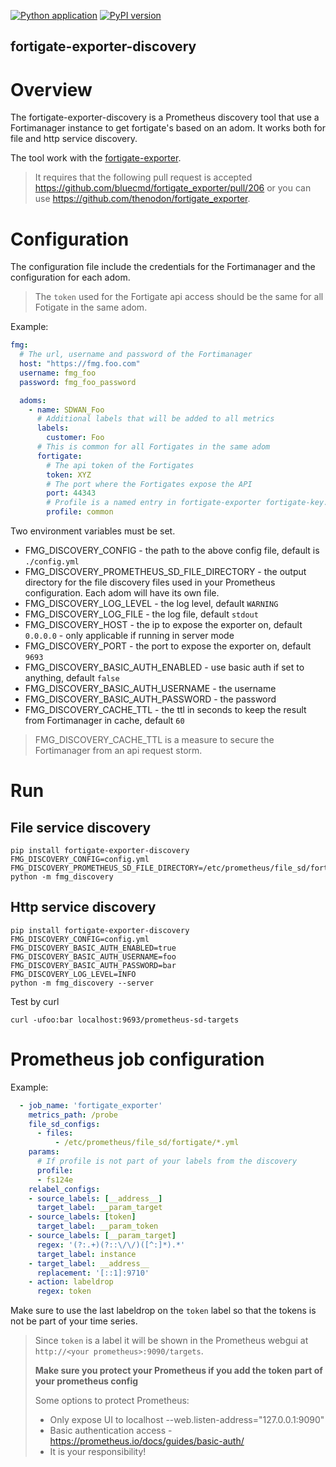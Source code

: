 [![Python application](https://github.com/thenodon/fortigate-exporter-discovery//actions/workflows/python-app.yml/badge.svg)](https://github.com/thenodon/fortigate-exporter-discovery//actions/workflows/python-app.yml)
[![PyPI version](https://badge.fury.io/py/fortigate-exporter-discovery.svg)](https://badge.fury.io/py/fortigate-exporter-discovery)

fortigate-exporter-discovery
------------------------
# Overview

The fortigate-exporter-discovery is a Prometheus discovery tool that use a Fortimanager instance
to get fortigate's based on an adom. 
It works both for file and http service discovery.

The tool work with the [fortigate-exporter](https://github.com/bluecmd/fortigate_exporter).
> It requires that the following pull request is accepted https://github.com/bluecmd/fortigate_exporter/pull/206 or 
> you can use https://github.com/thenodon/fortigate_exporter. 

# Configuration

The configuration file include the credentials for the Fortimanager and the configuration for each adom.
> The `token` used for the Fortigate api access should be the same for all Fotigate in the same adom.

Example:

```yaml
fmg:
  # The url, username and password of the Fortimanager  
  host: "https://fmg.foo.com"
  username: fmg_foo
  password: fmg_foo_password

  adoms:
    - name: SDWAN_Foo
      # Additional labels that will be added to all metrics
      labels:
        customer: Foo
      # This is common for all Fortigates in the same adom
      fortigate:
        # The api token of the Fortigates
        token: XYZ
        # The port where the Fortigates expose the API
        port: 44343
        # Profile is a named entry in fortigate-exporter fortigate-key.yaml file to get probes exclude/includes
        profile: common
```

Two environment variables must be set.

- FMG_DISCOVERY_CONFIG - the path to the above config file, default is `./config.yml`
- FMG_DISCOVERY_PROMETHEUS_SD_FILE_DIRECTORY - the output directory for the file discovery files used in your Prometheus
configuration. Each adom will have its own file.
- FMG_DISCOVERY_LOG_LEVEL - the log level, default `WARNING`
- FMG_DISCOVERY_LOG_FILE - the log file, default `stdout`
- FMG_DISCOVERY_HOST - the ip to expose the exporter on, default `0.0.0.0` - only applicable if running in server mode
- FMG_DISCOVERY_PORT - the port to expose the exporter on, default `9693`
- FMG_DISCOVERY_BASIC_AUTH_ENABLED - use basic auth if set to anything, default `false`
- FMG_DISCOVERY_BASIC_AUTH_USERNAME - the username 
- FMG_DISCOVERY_BASIC_AUTH_PASSWORD - the password 
- FMG_DISCOVERY_CACHE_TTL - the ttl in seconds to keep the result from Fortimanager in cache, default `60`

> FMG_DISCOVERY_CACHE_TTL is a measure to secure the Fortimanager from an api request storm.

# Run 

## File service discovery
```shell
pip install fortigate-exporter-discovery
FMG_DISCOVERY_CONFIG=config.yml
FMG_DISCOVERY_PROMETHEUS_SD_FILE_DIRECTORY=/etc/prometheus/file_sd/fortigate
python -m fmg_discovery
```

## Http service discovery
```shell
pip install fortigate-exporter-discovery
FMG_DISCOVERY_CONFIG=config.yml
FMG_DISCOVERY_BASIC_AUTH_ENABLED=true
FMG_DISCOVERY_BASIC_AUTH_USERNAME=foo
FMG_DISCOVERY_BASIC_AUTH_PASSWORD=bar
FMG_DISCOVERY_LOG_LEVEL=INFO
python -m fmg_discovery --server
```
Test by curl

```shell
curl -ufoo:bar localhost:9693/prometheus-sd-targets
```
# Prometheus job configuration

Example:

```yaml
  - job_name: 'fortigate_exporter'
    metrics_path: /probe
    file_sd_configs:
      - files:
          - /etc/prometheus/file_sd/fortigate/*.yml
    params:
      # If profile is not part of your labels from the discovery
      profile:
      - fs124e
    relabel_configs:
    - source_labels: [__address__]
      target_label: __param_target
    - source_labels: [token]
      target_label: __param_token
    - source_labels: [__param_target]
      regex: '(?:.+)(?::\/\/)([^:]*).*'
      target_label: instance
    - target_label: __address__
      replacement: '[::1]:9710'
    - action: labeldrop
      regex: token
```
Make sure to use the last labeldrop on the `token` label so that the tokens is not be part of your time series.
> Since `token` is a label it will be shown in the Prometheus webgui at `http://<your prometheus>:9090/targets`.
>
> **Make sure you protect your Prometheus if you add the token part of your prometheus config**
>
> Some options to protect Prometheus:
> - Only expose UI to localhost --web.listen-address="127.0.0.1:9090"
> - Basic authentication access - https://prometheus.io/docs/guides/basic-auth/
> - It is your responsibility!


